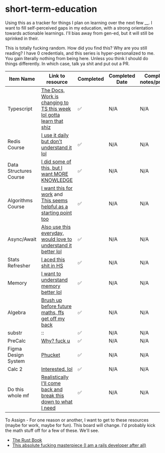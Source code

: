 # short-term-education
Using this as a tracker for things I plan on learning over the next few __. I want to fill self-perceived gaps in my education, with a strong orientation towards actionable learnings. I'll bias away from gen-ed, but it will still be sprinked in their. 

This is totally fucking random. How did you find this? Why are you still reading? I have 0 credentials, and this series is hyper-personalized to me. You gain literally nothing from being here. Unless you think I should do things differently. In which case, talk ya shit and put out a PR. 

| Item Name | Link to resource | Completed | Completed Date | Completed notes/practice |
|-----------|------------------|-----------|----------------|--------------------------|
| Typescript| [The Docs, Work is changing to TS this week lol gotta learn that shiz](https://www.typescriptlang.org/docs/handbook/intro.html) | ✅ | N/A | N/A
| Redis Course | [I use it daily but don't understand it lol](https://www.youtube.com/watch?v=XCsS_NVAa1g&list=WL&index=20&ab_channel=freeCodeCamp.org) |  :white_check_mark: | N/A | N/A |
| Data Structures Course| [I did some of this, but I want MORE KNOWLEDGE](https://www.youtube.com/watch?v=RBSGKlAvoiM&list=WL&index=11&ab_channel=freeCodeCamp.org) | ✅ | N/A | N/A
| Algorithms Course | [I want this for work](https://www.youtube.com/watch?v=09_LlHjoEiY&list=WL&index=12&t=1s&ab_channel=freeCodeCamp.org) and [This seems helpful as a starting point too](https://towardsdatascience.com/how-to-build-a-recommendation-engine-quick-and-simple-aec8c71a823e) |  :white_check_mark: | N/A | N/A |
| Async/Await | [Also use this everyday, would love to understand it better lol](https://www.youtube.com/watch?v=jAAmI5gMlVo&list=WL&index=2&ab_channel=freeCodeCamp.org) |  :white_check_mark: | N/A | N/A |
| Stats Refresher | [I aced this shit in HS](https://www.youtube.com/watch?v=xxpc-HPKN28&list=WL&index=9&ab_channel=freeCodeCamp.org) |  :white_check_mark: | N/A | N/A |
| Memory | [I want to understand memory better lol](https://www.youtube.com/watch?v=pejxLkT-wek&list=WL&index=6&ab_channel=freeCodeCamp.org) |  :white_check_mark: | N/A | N/A |
| Algebra | [Brush up before future maths, ffs get off my back](https://www.youtube.com/watch?v=LwCRRUa8yTU&list=WL&index=14&ab_channel=freeCodeCamp.org) |  :white_check_mark: | N/A | N/A |
| substr | :: |  :white_check_mark: | N/A | N/A |
| PreCalc | [Why? fuck u](https://www.youtube.com/watch?v=eI4an8aSsgw&list=WL&index=15&ab_channel=freeCodeCamp.org) |  :white_check_mark: | N/A | N/A |
| Figma Design System | [Phucket](https://www.youtube.com/watch?v=RYDiDpW2VkM&list=WL&index=23&ab_channel=freeCodeCamp.org) |  :white_check_mark: | N/A | N/A |
| Calc 2 | [Interested. lol](https://www.youtube.com/watch?v=7gigNsz4Oe8&list=WL&index=17&ab_channel=freeCodeCamp.org) |  :white_check_mark: | N/A | N/A |
| Do this whole mf | [Realistically I'll come back and break this down to what I need](https://teachyourselfcs.com/) | ✅ | N/A | N/A


To Assign - For one reason or another, I want to get to these resources (maybe for work, maybe for fun). This board will change. I'd probably kick the math stuff off for a few of these. We'll see. 

- [The Rust Book](https://doc.rust-lang.org/book/)
- [This absolute fucking masterpiece (I am a rails developer after all)](http://www.rubyinside.com/media/poignant-guide.pdf)
